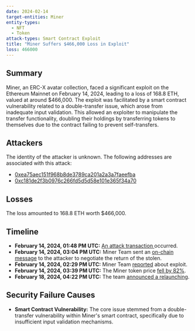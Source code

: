 ```yaml
---
date: 2024-02-14
target-entities: Miner
entity-types:
  - NFT
  - Token
attack-types: Smart Contract Exploit
title: "Miner Suffers $466,000 Loss in Exploit"
loss: 466000
---
```


## Summary

Miner, an ERC-X avatar collection, faced a significant exploit on the Ethereum Mainnet on February 14, 2024, leading to a loss of 168.8 ETH, valued at around $466,000. The exploit was facilitated by a smart contract vulnerability related to a double-transfer issue, which arose from inadequate input validation. This allowed an exploiter to manipulate the transfer functionality, doubling their holdings by transferring tokens to themselves due to the contract failing to prevent self-transfers.

## Attackers

The identity of the attacker is unknown. The following addresses are associated with this attack:

- [0xea75aec151f968b8de3789ca201a2a3a7faeefba](https://etherscan.io/address/0xea75aec151f968b8de3789ca201a2a3a7faeefba)
- [0xc181de2f3b0976c266fd5d5d58e101e365f34a70](https://etherscan.io/address/0xc181de2f3b0976c266fd5d5d58e101e365f34a70)

## Losses

The loss amounted to 168.8 ETH worth $466,000.

## Timeline

- **February 14, 2024, 01:48 PM UTC:** [An attack transaction ](https://etherscan.io/tx/0x75e3aeb00df69882a1b15d424e5e642650326ca3b923d7fd1922d57c51bc2c78) occurred.
- **February 14, 2024, 03:04 PM UTC:** Miner Team sent an [on-chain message](https://etherscan.io/tx/0x27a01149b321eaab0b16d488aefaffa04517a5cf73397b1bbcb8192a4db692ae) to the attacker to negotiate the return of the stolen.
- **February 14, 2024, 02:29 PM UTC:** Miner Team [reported](https://twitter.com/minerercx/status/1757773942285054085) about exploit.
- **February 14, 2024, 03:39 PM UTC:** The Miner token price [fell by 82%](https://www.binance.com/en/feed/post/2024-02-14-erc-x-project-miner-reports-contract-vulnerability-token-price-plummets-4113377689441).
- **February 18, 2024, 04:22 PM UTC:** The team [announced a relaunching](https://twitter.com/minerercx/status/1759252047332073726).

## Security Failure Causes

- **Smart Contract Vulnerability:** The core issue stemmed from a double-transfer vulnerability within Miner's smart contract, specifically due to insufficient input validation mechanisms.
